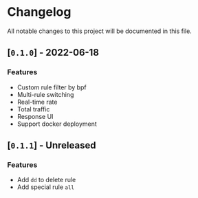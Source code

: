 # Changelog

All notable changes to this project will be documented in this file.

## [`0.1.0`] - 2022-06-18

### Features

- Custom rule filter by bpf
- Multi-rule switching
- Real-time rate
- Total traffic
- Response UI
- Support docker deployment

## [`0.1.1`] - Unreleased

### Features

- Add `dd` to delete rule
- Add special rule `all`